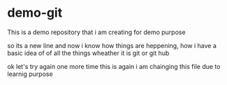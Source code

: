 # demo-git
This is a demo repository that i am creating for demo purpose

so its a new line and now i know how things are heppening, how i have a basic idea of
of all the things wheather it is git or git hub

ok let's try again one more time
this is again i am chainging this file due to learnig purpose
